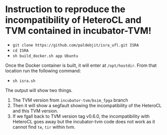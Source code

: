 ﻿# Instruction to reproduce the incompatibility of HeteroCL and TVM contained in incubator-TVM!

 - `git clone https://github.com/paldebjit/isra_ufl.git ISRA`
 - `cd ISRA`
 - `sh build_docker.sh app Ubuntu`

Once the Docker container is built, it will enter at `/opt/hostdir`. From that location run the following command:
 - `sh isra.sh`

The output will show two things.

 1. The TVM version from `incubator-tvm/bsim_fpga` branch
 2. Then it will show a segfault showing the incompatibility of the HeteroCL and this TVM version.
 3. If we fgall back to TVM version tag v0.6.0, the incompatibility with HeteroCL goes away but the incubator-tvm code does not work as it cannot find `te`, `tir` within tvm.

